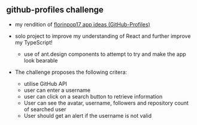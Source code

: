 ## github-profiles challenge

- my rendition of [florinpop17 app ideas (GitHub-Profiles)](https://github.com/florinpop17/app-ideas/blob/master/Projects/2-Intermediate/GitHub-Profiles.md)
- solo project to improve my understanding of React and further improve my TypeScript!

  - use of ant.design components to attempt to try and make the app look bearable

- The challenge proposes the following critera:

  - utilise GitHub API
  - user can enter a username
  - user can click on a search button to retrieve information
  - User can see the avatar, username, followers and repository count of searched user
  - User should get an alert if the username is not valid
